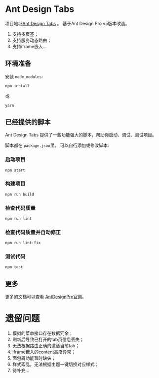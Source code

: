 # Ant Design Tabs

项目地址[Ant Design Tabs](https://github.com/gamemock/ant-design-tabs) 。 基于Ant Design Pro v5版本改造。
1. 支持多页签；
2. 支持服务动态路由；
3. 支持iframe嵌入...

## 环境准备

安装 `node_modules`:

```bash
npm install
```

或

```bash
yarn
```

## 已经提供的脚本

Ant Design Tabs 提供了一些功能强大的脚本，帮助你启动、调试、测试项目。

脚本都在 `package.json`里。 可以自行添加或修改脚本:

### 启动项目

```bash
npm start
```

### 构建项目

```bash
npm run build
```

### 检查代码质量

```bash
npm run lint
```

### 检查代码质量并自动修正

```bash
npm run lint:fix
```

### 测试代码

```bash
npm test
```

## 更多

更多的文档可以查看 [AntDesignPro官网](https://pro.ant.design)。

# 遗留问题
1. 模拟的菜单接口存在数据冗余；
2. 刷新后导致已打开的tab页信息丢失；
3. 无法根据路由正确的激活当前tab；
4. iframe嵌入的content高度异常；
5. 面包屑功能暂时缺失；
6. 样式紊乱，无法根据主题一键切换对应样式；
7. 待补充...
